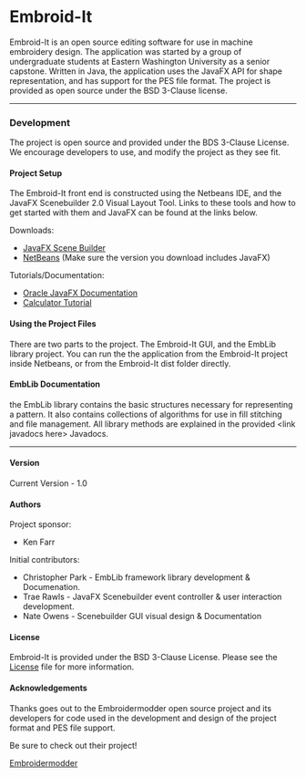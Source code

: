 # Embroid-It

Embroid-It is an open source editing software for use in machine embroidery design. The application was started by a group of undergraduate students at Eastern Washington University as a senior capstone. Written in Java, the application uses the JavaFX API for shape representation, and has support for the PES file format. The project is provided as open source under the BSD 3-Clause license.

***

### Development

The project is open source and provided under the BDS 3-Clause License. We encourage developers to use, and modify the project as they see fit.

#### Project Setup

The Embroid-It front end is constructed using the Netbeans IDE, and the JavaFX Scenebuilder 2.0 Visual Layout Tool. Links to these tools and how to get started with them and JavaFX can be found at the links below.

Downloads:
* [JavaFX Scene Builder](http://www.oracle.com/technetwork/java/javase/downloads/javafxscenebuilder-1x-archive-2199384.html)
* [NetBeans](https://netbeans.org/downloads/) (Make sure the version you download includes JavaFX)

Tutorials/Documentation:
* [Oracle JavaFX Documentation](http://docs.oracle.com/javase/8/javase-clienttechnologies.htm)
* [Calculator Tutorial](https://blog.idrsolutions.com/2015/05/how-to-create-a-javafx-gui-using-scene-builder-in-netbeans/)

#### Using the Project Files

There are two parts to the project. The Embroid-It GUI, and the EmbLib library project. You can run the the application from the Embroid-It project inside Netbeans, or from the Embroid-It dist folder directly.

#### EmbLib Documentation

the EmbLib library contains the basic structures necessary for representing a pattern. It also contains collections of algorithms for use in fill stitching and file management. All library methods are explained in the provided \<link javadocs here\> Javadocs.

***

#### Version

Current Version - 1.0

#### Authors

Project sponsor:

*  Ken Farr

Initial contributors:

* Christopher Park - EmbLib framework library development & Documenation.
* Trae Rawls       - JavaFX Scenebuilder event controller & user interaction development.
* Nate Owens       - Scenebuilder GUI visual design & Documentation 

#### License

Embroid-It is provided under the BSD 3-Clause License. Please see the [License](https://github.com/Embroid-It/embroidit/blob/master/LICENSE) file for more information.

#### Acknowledgements

Thanks goes out to the Embroidermodder open source project and its developers for code used in the development and design of the project format and PES file support.

Be sure to check out their project!

[Embroidermodder](https://github.com/Embroidermodder/Embroidermodder)
